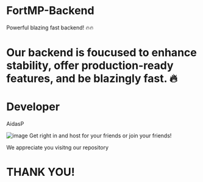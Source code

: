 # FortMP-Backend
Powerful blazing fast backend! 🔥🔥

# Our backend is foucused to enhance stability, offer production-ready features, and be blazingly fast. 🔥

# Developer
AidasP

![image](https://github.com/RealProjectEra/FortMP/assets/142556538/ec1af9bf-288b-455a-b9c8-1d72184642a7)
Get right in and host for your friends or join your friends!

We appreciate you visitng our repository
# THANK YOU!
